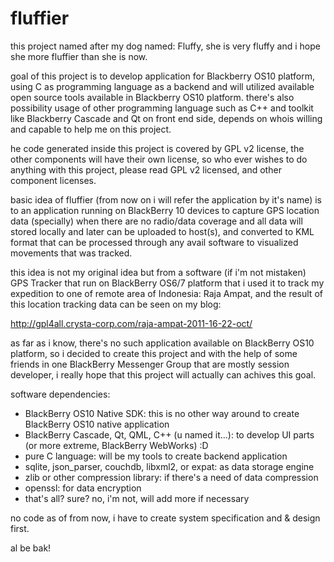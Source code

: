 fluffier
========

this project named after my dog named: Fluffy, she is very fluffy and i hope she more fluffier than she is now.

goal of this project is to develop application for Blackberry OS10 platform, using C as programming language as a backend and will utilized available open source tools available in Blackberry OS10 platform. there's also possibility usage of other programming language such as C++ and toolkit like Blackberry Cascade and Qt on front end side, depends on whois willing and capable to help me on this project.

he code generated inside this project is covered by GPL v2 license, the other components will have their own license, so who ever wishes to do anything with this project, please read GPL v2 licensed, and other component licenses.

basic idea of fluffier (from now on i will refer the application by it's name) is to an application running on BlackBerry 10 devices to capture GPS location data (specially) when there are no radio/data coverage and all data will stored locally and later can be uploaded to host(s), and converted to KML format that can be processed through any avail software to visualized movements that was tracked.

this idea is not my original idea but from a software (if i'm not mistaken) GPS Tracker that run on BlackBerry OS6/7 platform that i used it to track my expedition to one of remote area of Indonesia: Raja Ampat, and the result of this location tracking data can be seen on my blog:

  http://gpl4all.crysta-corp.com/raja-ampat-2011-16-22-oct/

as far as i know, there's no such application available on BlackBerry OS10 platform, so i decided to create this project and with the help of some friends in one BlackBerry Messenger Group that are mostly session developer, i really hope that this project will actually can achives this goal.

software dependencies:
  - BlackBerry OS10 Native SDK: this is no other way around to create BlackBerry OS10 native application
  - BlackBerry Cascade, Qt, QML, C++ (u named it...): to develop UI parts (or more extreme, BlackBerry WebWorks) :D
  - pure C language: will be my tools to create backend application
  - sqlite, json_parser, couchdb, libxml2, or expat: as data storage engine
  - zlib or other compression library: if there's a need of data compression
  - openssl: for data encryption
  - that's all? sure? no, i'm not, will add more if necessary

no code as of from now, i have to create system specification and & design first.

al be bak!

